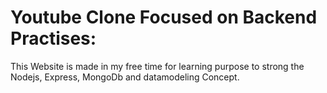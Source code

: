 # Youtube Clone Focused on Backend Practises:

This Website is made in my free time for learning purpose to strong the Nodejs, Express, MongoDb and datamodeling Concept.